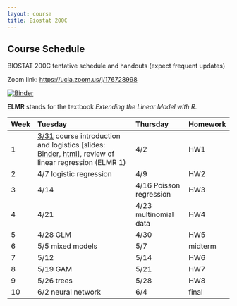 ```yaml
---
layout: course
title: Biostat 200C
---
```


## Course Schedule

BIOSTAT 200C tentative schedule and handouts (expect frequent updates)

Zoom link: <https://ucla.zoom.us/j/176728998>

[![Binder](https://mybinder.org/badge_logo.svg)](https://mybinder.org/v2/gh/ucla-biostat-200c-2020spring/ucla-biostat-200c-2020spring.github.io/master?urlpath=rstudio)

**ELMR** stands for the textbook _Extending the Linear Model with R_. 

| Week | Tuesday | Thursday | Homework |
|:-----------|:-----------|:------------|:------------|
| 1 | [3/31](https://ucla-biostat-200c-2020spring.github.io/biostat200Cspring2020/2020/03/31/week1-day1.html) course introduction and logistics \[slides: [Binder](https://mybinder.org/v2/gh/ucla-biostat-200c-2020spring/ucla-biostat-200c-2020spring.github.io/master?filepath=slides%2F01-intro%2Fintro.Rmd), [html](./slides/01-intro/intro.html)\], review of linear regression (ELMR 1) | 4/2 | HW1 |
| 2 | 4/7 logistic regression | 4/9 | HW2 |
| 3 | 4/14  | 4/16 Poisson regression | HW3 |
| 4 | 4/21 | 4/23 multinomial data | HW4 |
| 5 | 4/28 GLM | 4/30 | HW5 |
| 6 | 5/5 mixed models | 5/7 | midterm | 
| 7 | 5/12 | 5/14 | HW6 |  
| 8 | 5/19 GAM | 5/21 | HW7 |  
| 9 | 5/26 trees | 5/28 | HW8 |  
| 10 | 6/2 neural network | 6/4 | final |  
